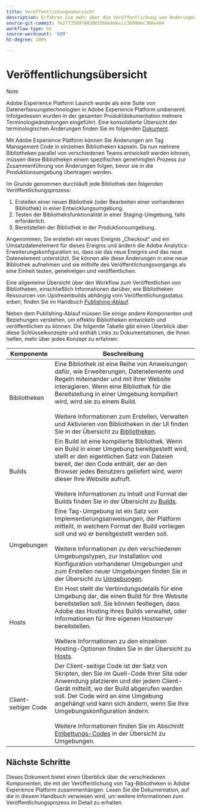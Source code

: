 ```yaml
---
title: Veröffentlichungsübersicht
description: Erfahren Sie mehr über die Veröffentlichung von Änderungen an Ihren Tag-Management-Code-Bibliotheken in Adobe Experience Platform.
source-git-commit: 7e27735697882065566ebdeccc36998ec368e404
workflow-type: ht
source-wordcount: '609'
ht-degree: 100%

---
```


# Veröffentlichungsübersicht

>[!NOTE]
>
>Adobe Experience Platform Launch wurde als eine Suite von Datenerfassungstechnologien in Adobe Experience Platform umbenannt. Infolgedessen wurden in der gesamten Produktdokumentation mehrere Terminologieänderungen eingeführt. Eine konsolidierte Übersicht der terminologischen Änderungen finden Sie im folgenden [Dokument](../../term-updates.md).

Mit Adobe Experience Platform können Sie Änderungen am Tag Management Code in einzelnen Bibliotheken kapseln. Da nun mehrere Bibliotheken parallel von verschiedenen Teams entwickelt werden können, müssen diese Bibliotheken einem spezifischen genehmigten Prozess zur Zusammenführung von Änderungen folgen, bevor sie in die Produktionsumgebung übertragen werden.

Im Grunde genommen durchläuft jede Bibliothek den folgenden Veröffentlichungsprozess:

1. Erstellen einer neuen Bibliothek (oder Bearbeiten einer vorhandenen Bibliothek) in einer Entwicklungsumgebung.
1. Testen der Bibliotheksfunktionalität in einer Staging-Umgebung, falls erforderlich.
1. Bereitstellen der Bibliothek in der Produktionsumgebung.

Angenommen, Sie erstellen ein neues Ereignis „Checkout“ und ein Umsatzdatenelement für dieses Ereignis und ändern die Adobe Analytics-Erweiterungskonfiguration so, dass sie das neue Ereignis und das neue Datenelement unterstützt. Sie können alle diese Änderungen in eine neue Bibliothek aufnehmen und sie mithilfe des Veröffentlichungsvorgangs als eine Einheit testen, genehmigen und veröffentlichen.

Eine allgemeine Übersicht über den Workflow zum Veröffentlichen von Bibliotheken, einschließlich Informationen darüber, wie Bibliotheken Ressourcen von Upstreambuilds abhängig vom Veröffentlichungsstatus erben, finden Sie im Handbuch [Publishing-Ablauf](./publishing-flow.md).

Neben dem Publishing-Ablauf müssen Sie einige andere Komponenten und Beziehungen verstehen, um effektiv Bibliotheken entwickeln und veröffentlichen zu können. Die folgende Tabelle gibt einen Überblick über diese Schlüsselkonzepte und enthält Links zu Dokumentationen, die Ihnen helfen, mehr über jedes Konzept zu erfahren:

| Komponente | Beschreibung |
| --- | --- |
| Bibliotheken | Eine Bibliothek ist eine Reihe von Anweisungen dafür, wie Erweiterungen, Datenelemente und Regeln miteinander und mit Ihrer Website interagieren. Wenn eine Bibliothek für die Bereitstellung in einer Umgebung kompiliert wird, wird sie zu einem Build.<br><br>Weitere Informationen zum Erstellen, Verwalten und Aktivieren von Bibliotheken in der UI finden Sie in der Übersicht zu [Bibliotheken](./libraries.md). |
| Builds | Ein Build ist eine kompilierte Bibliothek. Wenn ein Build in einer Umgebung bereitgestellt wird, stellt er den eigentlichen Satz von Dateien bereit, der den Code enthält, der an den Browser jedes Benutzers geliefert wird, wenn dieser Ihre Website aufruft.<br><br>Weitere Informationen zu Inhalt und Format der Builds finden Sie in der Übersicht zu [Builds](./builds.md). |
| Umgebungen | Eine Tag-Umgebung ist ein Satz von Implementierungsanweisungen, der Platform mitteilt, in welchem Format der Build vorliegen soll und wo er bereitgestellt werden soll.<br><br>Weitere Informationen zu den verschiedenen Umgebungstypen, zur Installation und Konfiguration vorhandener Umgebungen und zum Erstellen neuer Umgebungen finden Sie in der Übersicht zu [Umgebungen](./environments.md). |
| Hosts | Ein Host stellt die Verbindungsdetails für eine Umgebung dar, die einen Build für Ihre Website bereitstellen soll. Sie können festlegen, dass Adobe das Hosting Ihres Builds verwaltet, oder Informationen für Ihre eigenen Hostserver bereitstellen.<br><br>Weitere Informationen zu den einzelnen Hosting-Optionen finden Sie in der Übersicht zu [Hosts](./hosts/hosts-overview.md). |
| Client-seitiger Code | Der Client-seitige Code ist der Satz von Skripten, den Sie im Quell-Code Ihrer Site oder Anwendung platzieren und der jedem Client-Gerät mitteilt, wo der Build abgerufen werden soll. Der Code wird an eine Umgebung angehängt und kann sich ändern, wenn Sie Ihre Umgebungskonfiguration ändern.<br><br>Weitere Informationen finden Sie im Abschnitt [Einbettungs-Codes](./environments.md#embed-code) in der Übersicht zu Umgebungen. |

## Nächste Schritte

Dieses Dokument bietet einen Überblick über die verschiedenen Komponenten, die mit der Veröffentlichung von Tag-Bibliotheken in Adobe Experience Platform zusammenhängen. Lesen Sie die Dokumentation, auf die in diesem Handbuch verwiesen wird, um weitere Informationen zum Veröffentlichungsprozess im Detail zu erhalten.
